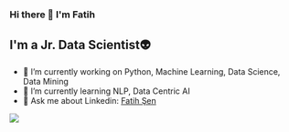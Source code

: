 ### Hi there 👋 I'm Fatih

## I'm a Jr. Data Scientist:alien:

- 🔭 I’m currently working on Python, Machine Learning, Data Science, Data Mining
- 🌱 I’m currently learning NLP, Data Centric AI
- 💬 Ask me about Linkedin: [Fatih Şen](https://www.linkedin.com/in/fatih-şen-91b117141/)

<!--
**fatihsen20/fatihsen20** is a ✨ _special_ ✨ repository because its `README.md` (this file) appears on your GitHub profile.

Here are some ideas to get you started:

- 🔭 I’m currently working on ...
- 🌱 I’m currently learning ...
- 👯 I’m looking to collaborate on ...
- 🤔 I’m looking for help with ...
- 💬 Ask me about ...
- 📫 How to reach me: ...
- 😄 Pronouns: ...
- ⚡ Fun fact: ...
-->
![](https://komarev.com/ghpvc/?username=fatihsen20&color=blueviolet&label=PROFILE+VIEWS&style=plastic)
